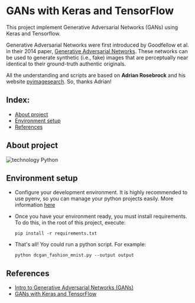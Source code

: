 # GANs with Keras and TensorFlow

This project implement Generative Adversarial Networks (GANs) using Keras and Tensorflow.

Generative Adversarial Networks were first introduced by Goodfellow et al. in their 2014 paper, [Generative Adversarial Networks](https://arxiv.org/abs/1406.2661). 
These networks can be used to generate synthetic (i.e., fake) images that are perceptually near identical to their 
ground-truth authentic originals.

All the understanding and scripts are based on <b>Adrian Rosebrock</b> and his website [pyimagesearch](https://www.pyimagesearch.com/). So, thanks Adrian!

## Index:

- [About project](#about-project)
- [Environment setup](#environment-setup)
- [References](#references)

## About project

![technology Python](https://img.shields.io/badge/technology-python-red.svg)

## Environment setup

- Configure your development environment. It is highly recommended to use pyenv, so you can manage your python projects easily. More information [here](https://github.com/pyenv/pyenv-virtualenv)

- Once you have your environment ready, you must install requirements. To do this, in the root of this project, execute:

    ```
    pip install -r requirements.txt
    ```

- That's all! Yoy could run a python script. For example:

    ```
    python dcgan_fashion_mnist.py --output output 
    ```

## References

- [Intro to Generative Adversarial Networks (GANs)](https://www.pyimagesearch.com/2021/09/13/intro-to-generative-adversarial-networks-gans/)
- [GANs with Keras and TensorFlow](https://www.pyimagesearch.com/2020/11/16/gans-with-keras-and-tensorflow/)


